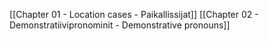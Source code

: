 [[Chapter 01 - Location cases - Paikallissijat]]
[[Chapter 02 - Demonstratiivipronominit - Demonstrative pronouns]]
